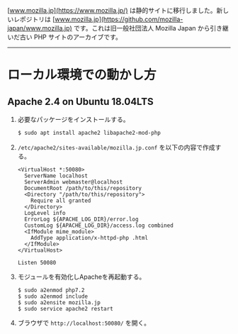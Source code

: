 [www.mozilla.jp](https://www.mozilla.jp/) は静的サイトに移行しました。新しいレポジトリは [www.mozilla.jp](https://github.com/mozilla-japan/www.mozilla.jp) です。これは旧一般社団法人 Mozilla Japan から引き継いだ古い PHP サイトのアーカイブです。

* * *

# ローカル環境での動かし方

## Apache 2.4 on Ubuntu 18.04LTS

1. 必要なパッケージをインストールする。
   
   ```bash
   $ sudo apt install apache2 libapache2-mod-php
   ```
   
2. `/etc/apache2/sites-available/mozilla.jp.conf` を以下の内容で作成する。
   
   ```
   <VirtualHost *:50080>
     ServerName localhost
     ServerAdmin webmaster@localhost
     DocumentRoot /path/to/this/repository
     <Directory "/path/to/this/repository">
       Require all granted
     </Directory>
     LogLevel info
     ErrorLog ${APACHE_LOG_DIR}/error.log
     CustomLog ${APACHE_LOG_DIR}/access.log combined
     <IfModule mime_module>
       AddType application/x-httpd-php .html
     </IfModule>
   </VirtualHost>
   
   Listen 50080
   ```
   
3. モジュールを有効化しApacheを再起動する。
   
   ```
   $ sudo a2enmod php7.2
   $ sudo a2enmod include
   $ sudo a2ensite mozilla.jp
   $ sudo service apache2 restart
   ```
   
4. ブラウザで `http://localhost:50080/` を開く。
